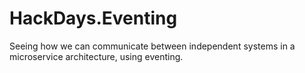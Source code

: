 # HackDays.Eventing
Seeing how we can communicate between independent systems in a microservice architecture, using eventing.
